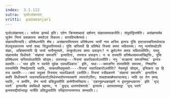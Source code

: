 ```yaml
---
index:  3.1.112
sutra:  भृञोऽसंज्ञायाम्
vritti:  padamanjari
---
```


	भृञोऽसंज्ञायाम्।। भर्तव्या इत्यर्थ इति। एतेन क्रियाशब्दत्वं दर्शयन् संज्ञात्वमपाकरोति। संपूर्वाद्विभाषेति। असंज्ञायामेव सूत्रेण नित्यं प्रसक्तस्य क्यपोऽयं विकल्पः। प्राप्तविभाषेत्यर्थः।
	संज्ञायामित्यादि। प्रतिषेधस्येति शेषः। असंज्ञायामित्यस्य प्रतिषेधस्य भार्यो नाम क्षत्रिय इत्यत्र पुंसि द्दष्टत्वाच्चरितार्थत्वान्न तेउसूत्रकारस्य भार्या शब्दः सिद्ध्यतीत्यपर्थः। पुंसि चरितार्थे हि प्रतिषेधे स्त्रियां क्यपा भवितव्यम्। ननु भार्याशब्दोऽपि संज्ञा, अभ्रियमाणापि हि भार्या भार्येत्युच्यते, तत्कुतोऽस्य क्यपः प्रसङ्गः? न ब्रूमोऽनेन क्यपा भवितव्यमिति; यस्तु संज्ञायामेव विधीयते `संज्ञायां समजनि` इत्यादिना, तस्यात्र प्रसङ्गः। न च तस्यापि प्रतिषेधसामर्थ्यान्निवृत्तिः, पुंसि प्रतिषेधस्य चरितार्थथ्वादिति चोद्यम्। उत्तरमाह---स्त्रियां बावाधिकारोऽस्तीति। ननु `सञ्ज्ञायां समजनिषद` इत्यत्र वक्ष्यति---`भाव इति न स्वर्यते पूर्वक एवार्थाधिकारः` इति, यथा---समजन्ति तस्यामिति समज्या, निषदन्ति तस्यामिति निषद्येत्यादि भवति, तत्कथमिदमुच्यते----स्त्रियां भावाधिकारोऽस्तीति? नेदमपूर्व चोद्यम्, वृत्तिकार एव हि तत्र वक्ष्यति----कथं तदुक्तं स्त्रियाम् भावाधिकारो ऽस्तीति। स्त्रियां स्त्रीप्रकरणे `संज्ञायां समजनि` इत्यादिना क्यपि विधीयमाने भावस्याधिकारोऽभिधेयभावोपगमलक्षणो व्यापारोऽस्ति; शब्दशक्त#स्वाभाव्याद्। भावि एव तेन क्यब् भवति, न कर्मणि, तेन भार्या प्रसिद्ध्यतीति कर्मणीत्यभिप्रायः। `एकानुबन्धकग्रहणे न द्व्यनुबन्धकस्य` इति `भृञ् भरणे` इत्यस्यैव क्यब्विधौ ग्रहणम्, न `डुभृञ् धारणपोषणयोः` इत्यस्य। अतस्तस्माद्वा `भृञ् भरणे` इत्यस्माद्दीर्घान्ताद्वा भार्येति प्रसिद्ध्यतीति परिहारान्तरमप्यत्र सम्भवति।।

